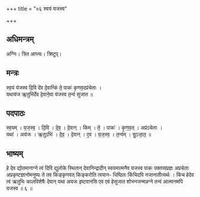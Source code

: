 +++
title = "०६ स्वयं यजस्व"

+++
## अधिमन्त्रम्
अग्निः। त्रित आप्त्यः। त्रिष्टुप्।

## मन्त्रः
स्व॒यं य॑जस्व दि॒वि दे॑व दे॒वान्किं ते॒ पाकः॑ कृणव॒दप्र॑चेताः ।  
यथाय॑ज ऋ॒तुभि॑र्देव दे॒वाने॒वा य॑जस्व त॒न्वं॑ सुजात ॥

## पदपाठः
स्व॒यम् । य॒ज॒स्व॒ । दि॒वि । दे॒व॒ । दे॒वान् । किम् । ते॒ । पाकः॑ । कृ॒ण॒व॒त् । अप्र॑ऽचेताः ।  
यथा॑ । अय॑जः । ऋ॒तुऽभिः॑ । दे॒व॒ । दे॒वान् । ए॒व । य॒ज॒स्व॒ । त॒न्व॑म् । सु॒ऽजा॒त॒ ॥

## भाष्यम्
हे देव द्योतमानाग्ने त्वं दिवि द्युलोके स्थितान् देवानिन्द्रादीन् स्वयमात्मनैव यजस्व पाकः पक्तव्यप्रज्ञः अप्रचेताः अप्रकृष्टज्ञानोमनुष्यः ते तव किङ्कृणवत् किङ्करोति त्वयान- धिष्ठितः किंचिदपि नजानातीत्यर्थः । किंच हेदेव त्वं ऋतुभिः कालविशेषैः देवान् यथा अयजः इष्टवानसि एव एवं हेसुजात शोभनजन्मन्नग्ने तन्वं आत्मानमपि यजस्व ॥ ६ ॥